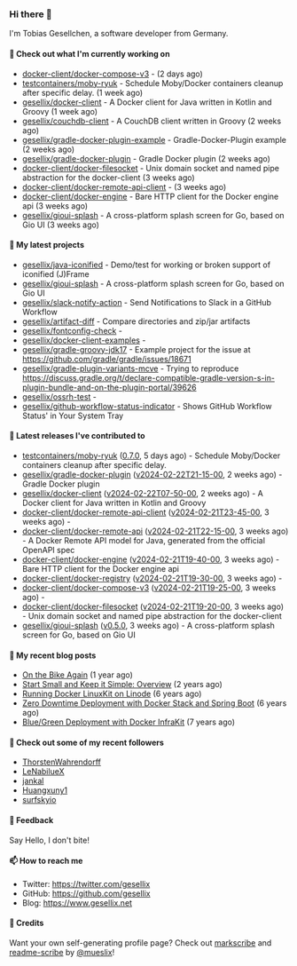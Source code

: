 ### Hi there 👋

I'm Tobias Gesellchen, a software developer from Germany.

#### 👷 Check out what I'm currently working on

- [docker-client/docker-compose-v3](https://github.com/docker-client/docker-compose-v3) -  (2 days ago)
- [testcontainers/moby-ryuk](https://github.com/testcontainers/moby-ryuk) - Schedule Moby/Docker containers cleanup after specific delay. (1 week ago)
- [gesellix/docker-client](https://github.com/gesellix/docker-client) - A Docker client for Java written in Kotlin and Groovy (1 week ago)
- [gesellix/couchdb-client](https://github.com/gesellix/couchdb-client) - A CouchDB client written in Groovy (2 weeks ago)
- [gesellix/gradle-docker-plugin-example](https://github.com/gesellix/gradle-docker-plugin-example) - Gradle-Docker-Plugin example (2 weeks ago)
- [gesellix/gradle-docker-plugin](https://github.com/gesellix/gradle-docker-plugin) - Gradle Docker plugin (2 weeks ago)
- [docker-client/docker-filesocket](https://github.com/docker-client/docker-filesocket) - Unix domain socket and named pipe abstraction for the docker-client (3 weeks ago)
- [docker-client/docker-remote-api-client](https://github.com/docker-client/docker-remote-api-client) -  (3 weeks ago)
- [docker-client/docker-engine](https://github.com/docker-client/docker-engine) - Bare HTTP client for the Docker engine api (3 weeks ago)
- [gesellix/gioui-splash](https://github.com/gesellix/gioui-splash) - A cross-platform splash screen for Go, based on Gio UI (3 weeks ago)

#### 🌱 My latest projects

- [gesellix/java-iconified](https://github.com/gesellix/java-iconified) - Demo/test for working or broken support of iconified (J)Frame
- [gesellix/gioui-splash](https://github.com/gesellix/gioui-splash) - A cross-platform splash screen for Go, based on Gio UI
- [gesellix/slack-notify-action](https://github.com/gesellix/slack-notify-action) - Send Notifications to Slack in a GitHub Workflow
- [gesellix/artifact-diff](https://github.com/gesellix/artifact-diff) - Compare directories and zip/jar artifacts
- [gesellix/fontconfig-check](https://github.com/gesellix/fontconfig-check) - 
- [gesellix/docker-client-examples](https://github.com/gesellix/docker-client-examples) - 
- [gesellix/gradle-groovy-jdk17](https://github.com/gesellix/gradle-groovy-jdk17) - Example project for the issue at https://github.com/gradle/gradle/issues/18671
- [gesellix/gradle-plugin-variants-mcve](https://github.com/gesellix/gradle-plugin-variants-mcve) - Trying to reproduce https://discuss.gradle.org/t/declare-compatible-gradle-version-s-in-plugin-bundle-and-on-the-plugin-portal/39626
- [gesellix/ossrh-test](https://github.com/gesellix/ossrh-test) - 
- [gesellix/github-workflow-status-indicator](https://github.com/gesellix/github-workflow-status-indicator) - Shows GitHub Workflow Status&#39; in Your System Tray

#### 🔭 Latest releases I've contributed to

- [testcontainers/moby-ryuk](https://github.com/testcontainers/moby-ryuk) ([0.7.0](https://github.com/testcontainers/moby-ryuk/releases/tag/0.7.0), 5 days ago) - Schedule Moby/Docker containers cleanup after specific delay.
- [gesellix/gradle-docker-plugin](https://github.com/gesellix/gradle-docker-plugin) ([v2024-02-22T21-15-00](https://github.com/gesellix/gradle-docker-plugin/releases/tag/v2024-02-22T21-15-00), 2 weeks ago) - Gradle Docker plugin
- [gesellix/docker-client](https://github.com/gesellix/docker-client) ([v2024-02-22T07-50-00](https://github.com/gesellix/docker-client/releases/tag/v2024-02-22T07-50-00), 2 weeks ago) - A Docker client for Java written in Kotlin and Groovy
- [docker-client/docker-remote-api-client](https://github.com/docker-client/docker-remote-api-client) ([v2024-02-21T23-45-00](https://github.com/docker-client/docker-remote-api-client/releases/tag/v2024-02-21T23-45-00), 3 weeks ago) - 
- [docker-client/docker-remote-api](https://github.com/docker-client/docker-remote-api) ([v2024-02-21T22-15-00](https://github.com/docker-client/docker-remote-api/releases/tag/v2024-02-21T22-15-00), 3 weeks ago) - A Docker Remote API model for Java, generated from the official OpenAPI spec
- [docker-client/docker-engine](https://github.com/docker-client/docker-engine) ([v2024-02-21T19-40-00](https://github.com/docker-client/docker-engine/releases/tag/v2024-02-21T19-40-00), 3 weeks ago) - Bare HTTP client for the Docker engine api
- [docker-client/docker-registry](https://github.com/docker-client/docker-registry) ([v2024-02-21T19-30-00](https://github.com/docker-client/docker-registry/releases/tag/v2024-02-21T19-30-00), 3 weeks ago) - 
- [docker-client/docker-compose-v3](https://github.com/docker-client/docker-compose-v3) ([v2024-02-21T19-25-00](https://github.com/docker-client/docker-compose-v3/releases/tag/v2024-02-21T19-25-00), 3 weeks ago) - 
- [docker-client/docker-filesocket](https://github.com/docker-client/docker-filesocket) ([v2024-02-21T19-20-00](https://github.com/docker-client/docker-filesocket/releases/tag/v2024-02-21T19-20-00), 3 weeks ago) - Unix domain socket and named pipe abstraction for the docker-client
- [gesellix/gioui-splash](https://github.com/gesellix/gioui-splash) ([v0.5.0](https://github.com/gesellix/gioui-splash/releases/tag/v0.5.0), 3 weeks ago) - A cross-platform splash screen for Go, based on Gio UI

#### 📜 My recent blog posts

- [On the Bike Again](https://www.gesellix.net/posts/on-the-bike-again/) (1 year ago)
- [Start Small and Keep it Simple: Overview](https://www.gesellix.net/posts/start-small-keep-it-simple--overview/) (2 years ago)
- [Running Docker LinuxKit on Linode](https://www.gesellix.net/posts/running-docker-linuxkit-on-linode/) (6 years ago)
- [Zero Downtime Deployment with Docker Stack and Spring Boot](https://www.gesellix.net/posts/zero-downtime-deployment-with-docker-stack-and-spring-boot/) (6 years ago)
- [Blue/Green Deployment with Docker InfraKit](https://www.gesellix.net/posts/blue-green-deployment-with-docker-infrakit/) (7 years ago)



#### 👯 Check out some of my recent followers

- [ThorstenWahrendorff](https://github.com/ThorstenWahrendorff)
- [LeNabilueX](https://github.com/LeNabilueX)
- [jankal](https://github.com/jankal)
- [Huangxuny1](https://github.com/Huangxuny1)
- [surfskyio](https://github.com/surfskyio)

#### 💬 Feedback

Say Hello, I don't bite!

#### 📫 How to reach me

- Twitter: https://twitter.com/gesellix
- GitHub: https://github.com/gesellix
- Blog: https://www.gesellix.net

#### 🙇 Credits

Want your own self-generating profile page? Check out [markscribe](https://github.com/muesli/markscribe)
and [readme-scribe](https://github.com/muesli/readme-scribe) by [@mueslix](https://twitter.com/mueslix)!
